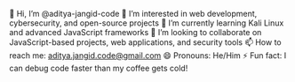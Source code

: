 👋 Hi, I’m @aditya-jangid-code
👀 I’m interested in web development, cybersecurity, and open-source projects
🌱 I’m currently learning Kali Linux and advanced JavaScript frameworks
💞️ I’m looking to collaborate on JavaScript-based projects, web applications, and security tools
📫 How to reach me: aditya.jangid.code@gmail.com
😄 Pronouns: He/Him
⚡ Fun fact: I can debug code faster than my coffee gets cold!
